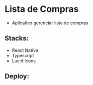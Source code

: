 # Lista de Compras
- Aplicativo gerenciar lista de compras

## Stacks:
- React Native
- Typescript
- Lucid Icons

## Deploy:
